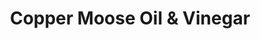 ---
title: "Copper Moose Oil & Vinegar"
url: /livingston/copper-moose-oil-und-vinegar/
shop: Lebensmittel
---